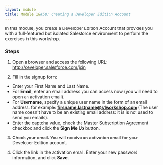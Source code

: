 ```yaml
---
layout: module
title: Module 1&#58; Creating a Developer Edition Account
---
```

In this module, you create a Developer Edition Account that provides you with a full-featured but isolated Salesforce environment to perform the exercises in this workshop.

### Steps

1. Open a browser and access the following URL: http://developer.salesforce.com/join

2. Fill in the signup form:
  - Enter your First Name and Last Name.
  - For **Email**, enter an email address you can access now (you will need to open an activation email).
  - For **Username**, specify a unique user name in the form of an email address. for example: **firsname.lastname@s1workshop.com** (The user name doesn't have to be an existing email address: it is is not used to send you emails).
  - Enter the captcha value, check the Master Subscription Agreement checkbox and click the **Sign Me Up** button.

3. Check your email. You will receive an activation email for your Developer Edition account.

4. Click the link in the activation email. Enter your new password information, and click **Save**.
